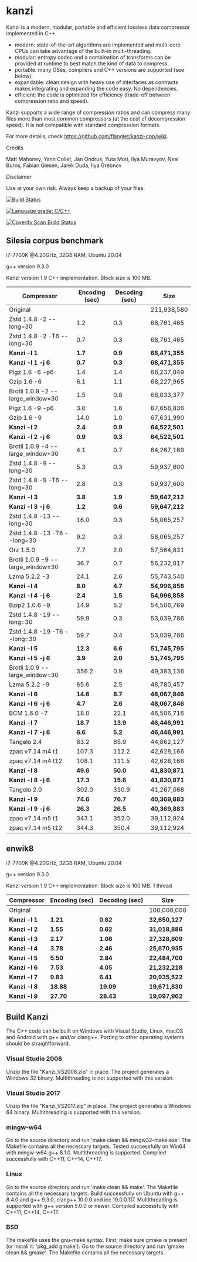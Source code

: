 kanzi
=====


Kanzi is a modern, modular, portable and efficient lossless data compressor implemented in C++.

* modern: state-of-the-art algorithms are implemented and multi-core CPUs can take advantage of the built-in multi-threading.
* modular: entropy codec and a combination of transforms can be provided at runtime to best match the kind of data to compress.
* portable: many OSes, compilers and C++ versions are supported (see below).
* expandable: clean design with heavy use of interfaces as contracts makes integrating and expanding the code easy. No dependencies.
* efficient: the code is optimized for efficiency (trade-off between compression ratio and speed).

Kanzi supports a wide range of compression ratios and can compress many files more than most common compressors (at the cost of decompression speed).
It is not compatible with standard compression formats.



For more details, check https://github.com/flanglet/kanzi-cpp/wiki.

Credits

Matt Mahoney,
Yann Collet,
Jan Ondrus,
Yuta Mori,
Ilya Muravyov,
Neal Burns,
Fabian Giesen,
Jarek Duda, 
Ilya Grebnov

Disclaimer

Use at your own risk. Always keep a backup of your files.

[![Build Status](https://travis-ci.org/flanglet/kanzi-cpp.svg?branch=master)](https://travis-ci.org/flanglet/kanzi-cpp)

[![Language grade: C/C++](https://img.shields.io/lgtm/grade/cpp/g/flanglet/kanzi-cpp.svg?logo=lgtm&logoWidth=18)](https://lgtm.com/projects/g/flanglet/kanzi-cpp/context:cpp)

<a href="https://scan.coverity.com/projects/flanglet-kanzi-cpp">
  <img alt="Coverity Scan Build Status"
       src="https://img.shields.io/coverity/scan/16859.svg"/>
</a>


Silesia corpus benchmark
-------------------------

i7-7700K @4.20GHz, 32GB RAM, Ubuntu 20.04

g++ version 9.3.0

Kanzi version 1.9 C++ implementation. Block size is 100 MB. 


|        Compressor               | Encoding (sec)  | Decoding (sec)  |    Size          |
|---------------------------------|-----------------|-----------------|------------------|
|Original     	                  |                 |                 |   211,938,580    |
|Zstd 1.4.8 -2 --long=30          |	       1.2      |       0.3       |    68,761,465    |
|Zstd 1.4.8 -2 -T6 --long=30      |	       0.7      |       0.3       |    68,761,465    |
|**Kanzi -l 1**                   |  	   **1.7** 	  |     **0.9**     |  **68,471,355**  |
|**Kanzi -l 1 -j 6**              |  	   **0.7** 	  |     **0.3**     |  **68,471,355**  |
|Pigz 1.6 -6 -p6                  |        1.4      |       1.4       |    68,237,849    |
|Gzip 1.6 -6                      |        6.1      |       1.1       |    68,227,965    |
|Brotli 1.0.9 -2 --large_window=30|        1.5      |       0.8       |    68,033,377    |
|Pigz 1.6 -9 -p6                  |        3.0      |       1.6       |    67,656,836    |
|Gzip 1.6 -9                      |       14.0      |       1.0       |    67,631,990    |
|**Kanzi -l 2**                   |	     **2.4**	  |     **0.9**     |  **64,522,501**  |
|**Kanzi -l 2 -j 6**              |	     **0.9**	  |     **0.3**     |  **64,522,501**  |
|Brotli 1.0.9 -4 --large_window=30|        4.1      |       0.7       |    64,267,169    |
|Zstd 1.4.8 -9 --long=30          |	       5.3      |       0.3       |    59,937,600    |
|Zstd 1.4.8 -9 -T6 --long=30      |	       2.8      |       0.3       |    59,937,600    |
|**Kanzi -l 3**                   |	     **3.8**	  |     **1.9**     |  **59,647,212**  |
|**Kanzi -l 3 -j 6**              |	     **1.2**	  |     **0.6**     |  **59,647,212**  |
|Zstd 1.4.8 -13 --long=30         |	      16.0      |       0.3       |    58,065,257    |
|Zstd 1.4.8 -13 -T6 --long=30     |	       9.2      |       0.3       |    58,065,257    |
|Orz 1.5.0                        |	       7.7      |       2.0       |    57,564,831    |
|Brotli 1.0.9 -9 --large_window=30|       36.7      |       0.7       |    56,232,817    |
|Lzma 5.2.2 -3	                  |       24.1	    |       2.6       |    55,743,540    |
|**Kanzi -l 4**                   |	     **8.0**	  |     **4.7**     |  **54,996,858**  |
|**Kanzi -l 4 -j 6**              |	     **2.4**	  |     **1.5**     |  **54,996,858**  |
|Bzip2 1.0.6 -9	                  |       14.9      |       5.2       |    54,506,769	   |
|Zstd 1.4.8 -19 --long=30	        |       59.9      |       0.3       |    53,039,786    |
|Zstd 1.4.8 -19	-T6 --long=30     |       59.7      |       0.4       |    53,039,786    |
|**Kanzi -l 5**                   |	    **12.3**	  |     **6.6**     |  **51,745,795**  |
|**Kanzi -l 5 -j 6**              |      **3.9**    |     **2.0**     |  **51,745,795**  |
|Brotli 1.0.9 --large_window=30   |      356.2	    |       0.9       |    49,383,136    |
|Lzma 5.2.2 -9                    |       65.6	    |       2.5       |    48,780,457    |
|**Kanzi -l 6**	                  |     **14.6**    |     **8.7**     |  **48,067,846**  |
|**Kanzi -l 6 -j 6**              |      **4.7**    |     **2.6**     |  **48,067,846**  |
|BCM 1.6.0 -7	                    |       18.0      |      22.1       |    46,506,716    |
|**Kanzi -l 7**                   |     **18.7**	  |    **13.9**     |  **46,446,991**  |
|**Kanzi -l 7 -j 6**              |      **6.6**	  |     **5.2**     |  **46,446,991**  |
|Tangelo 2.4	                    |       83.2      |      85.9       |    44,862,127    |
|zpaq v7.14 m4 t1                 |      107.3	    |     112.2       |    42,628,166    |
|zpaq v7.14 m4 t12                |      108.1	    |     111.5       |    42,628,166    |
|**Kanzi -l 8**                   |     **49.6**	  |    **50.0**     |  **41,830,871**  |
|**Kanzi -l 8 -j 6**              |     **17.3**	  |    **15.6**     |  **41,830,871**  |
|Tangelo 2.0	                    |      302.0    	|     310.9       |    41,267,068    |
|**Kanzi -l 9**                   |     **74.6**	  |    **76.7**     |  **40,369,883**  |
|**Kanzi -l 9 -j 6**              |     **26.3**	  |    **26.5**     |  **40,369,883**  |
|zpaq v7.14 m5 t1                 |	     343.1	    |     352.0       |    39,112,924    |
|zpaq v7.14 m5 t12                |	     344.3	    |     350.4       |    39,112,924    |



enwik8
-------

i7-7700K @4.20GHz, 32GB RAM, Ubuntu 20.04

g++ version 9.3.0

Kanzi version 1.9 C++ implementation. Block size is 100 MB. 1 thread


|        Compressor           | Encoding (sec)  | Decoding (sec)  |    Size          |
|-----------------------------|-----------------|-----------------|------------------|
|Original     	              |                 |                 |   100,000,000    |	
|**Kanzi -l 1**               |  	  **1.21** 	  |    **0.62**     |  **32,650,127**  |
|**Kanzi -l 2**               |     **1.55**    |    **0.62**     |  **31,018,886**  |
|**Kanzi -l 3**               |     **2.17**    |    **1.08**     |  **27,328,809**  |
|**Kanzi -l 4**               |	    **3.78**    |    **2.46**     |  **25,670,935**  |
|**Kanzi -l 5**               |	    **5.50**	  |    **2.84**     |  **22,484,700**  |
|**Kanzi -l 6**               |	    **7.53**	  |    **4.05**     |  **21,232,218**  |
|**Kanzi -l 7**               |	    **9.83**	  |    **6.41**     |  **20,935,522**  |
|**Kanzi -l 8**               |	   **18.88**	  |   **19.09**     |  **19,671,830**  |
|**Kanzi -l 9**               |	   **27.70**	  |   **28.43**     |  **19,097,962**  |


Build Kanzi
-----------

The C++ code can be built on Windows with Visual Studio, Linux, macOS and Android with g++ and/or clang++.
Porting to other operating systems should be straightforward.

### Visual Studio 2008
Unzip the file "Kanzi_VS2008.zip" in place.
The project generates a Windows 32 binary. Multithreading is not supported with this version.

### Visual Studio 2017
Unzip the file "Kanzi_VS2017.zip" in place.
The project generates a Windows 64 binary. Multithreading is supported with this version.

### mingw-w64
Go to the source directory and run 'make clean && mingw32-make.exe'. The Makefile contains 
all the necessary targets. Tested successfully on Win64 with mingw-w64 g++ 8.1.0. 
Multithreading is supported. Compiled successfully with C++11, C++14, C++17.

### Linux
Go to the source directory and run 'make clean && make'. The Makefile contains all the necessary
targets. Build successfully on Ubuntu with g++ 8.4.0 and g++ 9.3.0, clang++ 10.0.0
and icc 19.0.0.117. Multithreading is supported with g++ version 5.0.0 or newer.
Compiled successfully with C++11, C++14, C++17.

### BSD
The makefile uses the gnu-make syntax. First, make sure gmake is present (or install it: 'pkg_add gmake').
Go to the source directory and run 'gmake clean && gmake'. The Makefile contains all the necessary
targets.
